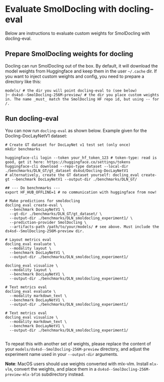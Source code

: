 # Evaluate SmolDocling with docling-eval

Below are instructions to evaluate custom weights for SmolDocling with docling-eval.

## Prepare SmolDocling weights for docling

Docling can run SmolDocling out of the box. By default, it will download the model weights from Huggingface and keep them in the user `~/.cache` dir.
If you want to inject custom weights and config, you need to prepare a directory like this:

```shell
models/ # the dir you will point docling-eval to (see below)
├─ ds4sd--SmolDocling-256M-preview/ # the dir you place custom weights in. The name _must_ match the SmolDocling HF repo id, but using -- for /.
```

## Run docling-eval

You can now run `docling-eval` as shown below. Example given for the Docling-DocLayNetV1 dataset:

```shell
# Create GT dataset for DocLayNet v1 test set (only once)
mkdir benchmarks

huggingface-cli login --token your_hf_token_123 # token-type: read is good, get it here: https://huggingface.co/settings/tokens
huggingface-cli download --repo-type dataset --local-dir ./benchmarks/DLN_GT/gt_dataset ds4sd/Docling-DocLayNetV1
# alternatively, create the GT dataset yourself: docling_eval create-gt --benchmark DocLayNetV1 --output-dir ./benchmarks/DLN_GT/ 

## --- Do benchnmarks ---
export HF_HUB_OFFLINE=1 # no communication with huggingface from now!

# Make predictions for smoldocling
docling_eval create-eval \
  --benchmark DocLayNetV1 \
  --gt-dir ./benchmarks/DLN_GT/gt_dataset/ \
  --output-dir ./benchmarks/DLN_smoldocling_experiment1/ \
  --prediction-provider SmolDocling \
  --artifacts-path /path/to/your/models/ # see above. Must include the ds4sd--SmolDocling-256M-preview dir.

# Layout metrics eval
docling_eval evaluate \
  --modality layout \
  --benchmark DocLayNetV1 \
  --output-dir ./benchmarks/DLN_smoldocling_experiment1/ 

docling_eval visualize \
  --modality layout \
  --benchmark DocLayNetV1 \
  --output-dir ./benchmarks/DLN_smoldocling_experiment1/ 

# Text metrics eval
docling_eval evaluate \
  --modality markdown_text \
  --benchmark DocLayNetV1 \
  --output-dir ./benchmarks/DLN_smoldocling_experiment1/ 

# Text metrics eval
docling_eval visualize \
  --modality markdown_text \
  --benchmark DocLayNetV1 \
  --output-dir ./benchmarks/DLN_smoldocling_experiment1/ 
  
```
To repeat this with another set of weights, please replace the content of your `models/ds4sd--SmolDocling-256M-preview` directory, and adjust the
experiment name used in your `--output-dir` arguments.

**Note**: MacOS users should use weights converted with mlx-vlm. 
Install `mlx-vlm`, convert the weights, and place them in a `ds4sd--SmolDocling-256M-preview-mlx-bf16` subdirectory instead.


